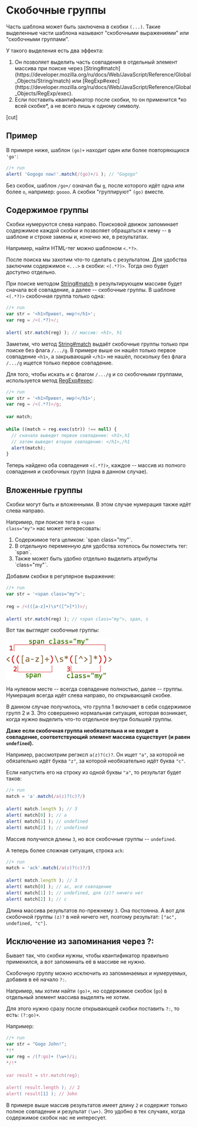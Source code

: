 # Скобочные группы

Часть шаблона может быть заключена в скобки <code class="pattern">(...)</code>. Такие выделенные части шаблона называют "скобочными выражениями" или "скобочными группами".

У такого выделения есть два эффекта:
<ol>
<li>Он позволяет выделить часть совпадения в отдельный элемент массива при поиске через [String#match](https://developer.mozilla.org/ru/docs/Web/JavaScript/Reference/Global_Objects/String/match) или [RegExp#exec](https://developer.mozilla.org/ru/docs/Web/JavaScript/Reference/Global_Objects/RegExp/exec).</li>
<li>Если поставить квантификатор после скобки, то он применится *ко всей скобке*, а не всего лишь к одному символу.</li>
</ol>

[cut]

## Пример

В примере ниже, шаблон <code class="pattern">(go)+</code> находит один или более повторяющихся <code class="pattern">'go'</code>:

```js
//+ run
alert( 'Gogogo now!'.match(/(go)+/i ); // "Gogogo"
```

Без скобок, шаблон <code class="pattern">/go+/</code> означал бы <code class="subject">g</code>, после которого идёт одна или более <code class="subject">o</code>, например: <code class="match">goooo</code>. А скобки "группируют" <code class="pattern">(go)</code> вместе.


## Содержимое группы

Скобки нумеруются слева направо. Поисковой движок запоминает содержимое каждой скобки и позволяет обращаться к нему -- в шаблоне и строке замены и, конечно же, в результатах.

Например, найти HTML-тег можно шаблоном <code class="pattern">&lt;.*?&gt;</code>. 

После поиска мы захотим что-то сделать с результатом. Для удобства заключим содержимое `<...>` в скобки: <code class="pattern">&lt;(.*?)&gt;</code>. Тогда оно будет доступно отдельно.

При поиске методом [String#match](https://developer.mozilla.org/ru/docs/Web/JavaScript/Reference/Global_Objects/String/match) в результирующем массиве будет сначала всё совпадение, а далее -- скобочные группы. В шаблоне <code class="pattern">&lt;(.*?)&gt;</code> скобочная группа только одна:

```js
//+ run
var str = '<h1>Привет, мир!</h1>';
var reg = /<(.*?)>/;

alert( str.match(reg) ); // массив: <h1>, h1
```

Заметим, что метод [String#match](https://developer.mozilla.org/ru/docs/Web/JavaScript/Reference/Global_Objects/String/match) выдаёт скобочные группы только при поиске без флага `/.../g`. В примере выше он нашёл только первое совпадение <code class="match">&lt;h1&gt;</code>, а закрывающий <code class="match">&lt;/h1&gt;</code> не нашёл, поскольку без флага `/.../g` ищется только первое совпадение.

Для того, чтобы искать и с флагом `/.../g` и со скобочными группами, используется метод [RegExp#exec](https://developer.mozilla.org/ru/docs/Web/JavaScript/Reference/Global_Objects/RegExp/exec):

```js
//+ run
var str = '<h1>Привет, мир!</h1>';
var reg = /<(.*?)>/g;

var match;

while ((match = reg.exec(str)) !== null) {
  // сначала выведет первое совпадение: <h1>,h1
  // затем выведет второе совпадение: </h1>,/h1
  alert(match);
}
```

Теперь найдено оба совпадения <code class="pattern">&lt;(.*?)&gt;</code>, каждое -- массив из полного совпадения и скобочных групп (одна в данном случае).

## Вложенные группы
Скобки могут быть и вложенными. В этом случае нумерация также идёт слева направо.

Например, при поиске тега в <code class="subject">&lt;span class="my"&gt;</code> нас может интересовать:

<ol>
<li>Содержимое тега целиком: `span class="my"`.</li>
<li>В отдельную переменную для удобства хотелось бы поместить тег: `span`.</li>
<li>Также может быть удобно отдельно выделить атрибуты `class="my"`.</li>
</ol>

Добавим скобки в регулярное выражение:

```js
//+ run
var str = '<span class="my">';

reg = /<(([a-z]+)\s*([^>]*))>/;

alert( str.match(reg) ); // <span class="my">, span, s
```

Вот так выглядят скобочные группы:

<img src="regexp-nested-groups.png">

На нулевом месте -- всегда совпадение полностью, далее -- группы. Нумерация всегда идёт слева направо, по открывающей скобке.

В данном случае получилось, что группа 1 включает в себя содержимое групп 2 и 3. Это совершенно нормальная ситуация, которая возникает, когда нужно выделить что-то отдельное внутри большей группы.

**Даже если скобочная группа необязательна и не входит в совпадение, соответствующий элемент массива существует (и равен `undefined`).**

Например, рассмотрим регэксп <code class="pattern">a(z)?(c)?</code>. Он ищет `"a"`, за которой не обязательно идёт буква `"z"`, за которой необязательно идёт буква `"c"`.

Если напустить его на строку из одной буквы `"a"`, то результат будет таков:

```js
//+ run
match = 'a'.match(/a(z)?(c)?/)

alert( match.length ); // 3
alert( match[0] ); // a
alert( match[1] ); // undefined
alert( match[2] ); // undefined
```

Массив получился длины `3`, но все скобочные группы -- `undefined`.

А теперь более сложная ситуация, строка <code class="subject">ack</code>:

```js
//+ run
match = 'ack'.match(/a(z)?(c)?/)

alert( match.length ); // 3
alert( match[0] ); // ac, всё совпадение
alert( match[1] ); // undefined, для (z)? ничего нет
alert( match[2] ); // c
```

Длина массива результатов по-прежнему `3`. Она постоянна. А вот для скобочной группы <code class="pattern">(z)?</code> в ней ничего нет, поэтому результат: `["ac", undefined, "c"]`.

## Исключение из запоминания через ?:

Бывает так, что скобки нужны, чтобы квантификатор правильно применился, а вот запоминать её в массиве не нужно. 

Скобочную группу можно исключить из запоминаемых и нумеруемых, добавив в её начало <code class="pattern">?:</code>.


Например, мы хотим найти <code class="pattern">(go)+</code>, но содержимое скобок (`go`) в отдельный элемент массива выделять не хотим. 

Для этого нужно сразу после открывающей скобки поставить `?:`, то есть: <code class="pattern">(?:go)+</code>.

Например:

```js
//+ run
var str = "Gogo John!";
*!*
var reg = /(?:go)+ (\w+)/i;
*/!*

var result = str.match(reg);

alert( result.length ); // 2
alert( result[1] ); // John
```

В примере выше массив результатов имеет длину `2` и содержит только полное совпадение и результат <code class="pattern">(\w+)</code>. Это удобно в тех случаях, когда содержимое скобок нас не интересует.
